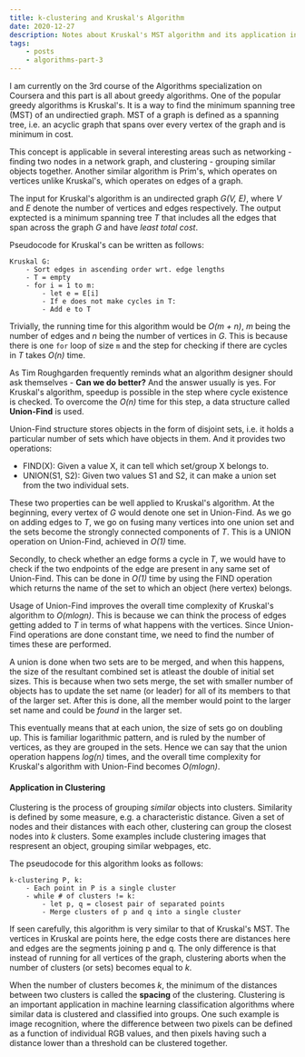 ```yaml
---
title: k-clustering and Kruskal's Algorithm
date: 2020-12-27
description: Notes about Kruskal's MST algorithm and its application in k-clustering
tags:
    - posts
    - algorithms-part-3
---
```


I am currently on the 3rd course of the Algorithms specialization on Coursera and this part is all about greedy algorithms. One of the popular greedy algorithms is Kruskal's. It is a way to find the minimum spanning tree (MST) of an undirectied graph. MST of a graph is defined as a spanning tree, i.e. an acyclic graph that spans over every vertex of the graph and is minimum in cost.

This concept is applicable in several interesting areas such as networking - finding two nodes in a network graph, and clustering - grouping similar objects together. Another similar algorithm is Prim's, which operates on vertices unlike Kruskal's, which operates on edges of a graph.

The input for Kruskal's algorithm is an undirected graph _G(V, E)_, where _V_ and _E_ denote the number of vertices and edges respectively. The output exptected is a minimum spanning tree _T_ that includes all the edges that span across the graph _G_ and have _least total cost_.

Pseudocode for Kruskal's can be written as follows:

```
Kruskal G:
    - Sort edges in ascending order wrt. edge lengths
    - T = empty
    - for i = 1 to m:
        - let e = E[i]
        - If e does not make cycles in T:
        - Add e to T
```

Trivially, the running time for this algorithm would be _O(m + n)_, _m_ being the number of edges and _n_ being the number of vertices in _G_. This is because there is one `for` loop of size `m` and the step for checking if there are cycles in _T_ takes _O(n)_ time.

As Tim Roughgarden frequently reminds what an algorithm designer should ask themselves - **Can we do better?** And the answer usually is yes. For Kruskal's algorithm, speedup is possible in the step where cycle existence is checked. To overcome the _O(n)_ time for this step, a data structure called **Union-Find** is used.

Union-Find structure stores objects in the form of disjoint sets, i.e. it holds a particular number of sets which have objects in them. And it provides two operations:

-   FIND(X): Given a value X, it can tell which set/group X belongs to.
-   UNION(S1, S2): Given two values S1 and S2, it can make a union set from the two individual sets.

These two properties can be well applied to Kruskal's algorithm. At the beginning, every vertex of _G_ would denote one set in Union-Find. As we go on adding edges to _T_, we go on fusing many vertices into one union set and the sets become the strongly connected components of _T_. This is a UNION operation on Union-Find, achieved in _O(1)_ time.

Secondly, to check whether an edge forms a cycle in _T_, we would have to check if the two endpoints of the edge are present in any same set of Union-Find. This can be done in _O(1)_ time by using the FIND operation which returns the name of the set to which an object (here vertex) belongs.

Usage of Union-Find improves the overall time complexity of Kruskal's algorithm to _O(mlogn)_. This is because we can think the process of edges getting added to _T_ in terms of what happens with the vertices. Since Union-Find operations are done constant time, we need to find the number of times these are performed.

A union is done when two sets are to be merged, and when this happens, the size of the resultant combined set is atleast the double of initial set sizes. This is because when two sets merge, the set with smaller number of objects has to update the set name (or leader) for all of its members to that of the larger set. After this is done, all the member would point to the larger set name and could be _found_ in the larger set.

This eventually means that at each union, the size of sets go on doubling up. This is familiar logarithmic pattern, and is ruled by the number of vertices, as they are grouped in the sets. Hence we can say that the union operation happens _log(n)_ times, and the overall time complexity for Kruskal's algorithm with Union-Find becomes _O(mlogn)_.

#### Application in Clustering

Clustering is the process of grouping _similar_ objects into clusters. Similarity is defined by some measure, e.g. a characteristic distance. Given a set of nodes and their distances with each other, clustering can group the closest nodes into _k_ clusters. Some examples include clustering images that respresent an object, grouping similar webpages, etc.

The pseudocode for this algorithm looks as follows:

```
k-clustering P, k:
    - Each point in P is a single cluster
    - while # of clusters != k:
        - let p, q = closest pair of separated points
        - Merge clusters of p and q into a single cluster
```

If seen carefully, this algorithm is very similar to that of Kruskal's MST. The vertices in Kruskal are points here, the edge costs there are distances here and edges are the segments joining p and q. The only difference is that instead of running for all vertices of the graph, clustering aborts when the number of clusters (or sets) becomes equal to _k_.

When the number of clusters becomes _k_, the minimum of the distances between two clusters is called the **spacing** of the clustering. Clustering is an important application in machine learning classification algorithms where similar data is clustered and classified into groups. One such example is image recognition, where the difference between two pixels can be defined as a function of individual RGB values, and then pixels having such a distance lower than a threshold can be clustered together.
